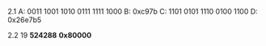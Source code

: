 2.1
A: 0011 1001 1010 0111 1111 1000
B: 0xc97b
C: 1101 0101 1110 0100 1100
D: 0x26e7b5 

2.2
19 __524288__ __0x80000__


